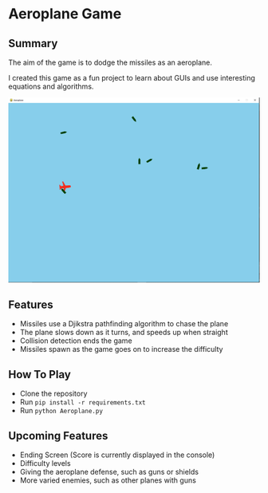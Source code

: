 # Aeroplane Game

## Summary
The aim of the game is to dodge the missiles as an aeroplane.

I created this game as a fun project to learn about GUIs and use interesting equations and algorithms.

![Aeroplane Image](images/Aeroplane.PNG)

## Features
 - Missiles use a Djikstra pathfinding algorithm to chase the plane
 - The plane slows down as it turns, and speeds up when straight
 - Collision detection ends the game
 - Missiles spawn as the game goes on to increase the difficulty

## How To Play
 - Clone the repository
 - Run `pip install -r requirements.txt`
 - Run `python Aeroplane.py`

## Upcoming Features
 - Ending Screen (Score is currently displayed in the console)
 - Difficulty levels
 - Giving the aeroplane defense, such as guns or shields
 - More varied enemies, such as other planes with guns
